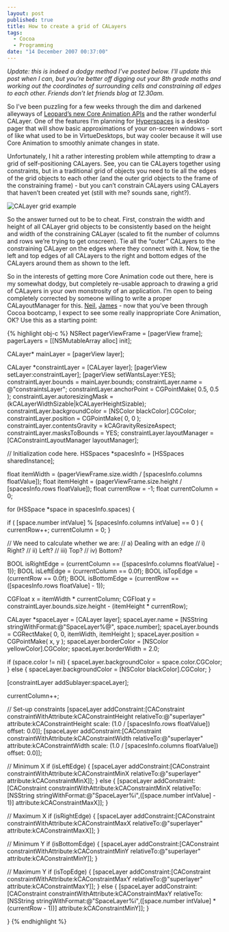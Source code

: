 ```yaml
---
layout: post
published: true
title: How to create a grid of CALayers
tags: 
  - Cocoa
  - Programming
date: "14 December 2007 00:37:00"
---
```


*Update: this is indeed a dodgy method I’ve posted below. I’ll update this post when I can, but you’re better off digging out your 8th grade maths and working out the coordinates of surrounding cells and constraining all edges to each other. Friends don’t let friends blog at 12.30am.*

So I’ve been puzzling for a few weeks through the dim and darkened alleyways of [Leopard’s new Core Animation APIs][1] and the rather wonderful CALayer. One of the features I’m planning for [Hyperspaces][2] is a desktop pager that will show basic approximations of your on-screen windows - sort of like what used to be in VirtueDesktops, but way cooler because it will use Core Animation to smoothly animate changes in state.

Unfortunately, I hit a rather interesting problem while attempting to draw a grid of self-positioning CALayers. See, you can tie CALayers together using constraints, but in a traditional grid of objects you need to tie all the edges of the grid objects to each other (and the outer grid objects to the frame of the constraining frame) - but you can’t constrain CALayers using CALayers that haven’t been created yet (still with me? sounds sane, right?).

<img src="http://static.tonyarnold.com/calayer_grid_example-1306152218.png" alt="CALayer grid example" class="center" />

So the answer turned out to be to cheat. First, constrain the width and height of all CALayer grid objects to be consistently based on the height and width of the constraining CALayer (scaled to fit the number of columns and rows we’re trying to get onscreen). Tie all the “outer” CALayers to the constraining CALayer on the edges where they connect with it. Now, tie the left and top edges of all CALayers to the right and bottom edges of the CALayers around them as shown to the left.

So in the interests of getting more Core Animation code out there, here is my somewhat dodgy, but completely re-usable approach to drawing a grid of CALayers in your own monstrosity of an application. I’m open to being completely corrected by someone willing to write a proper CALayoutManager for this. [Neil][4], [James][5] - now that you’ve been through Cocoa bootcamp, I expect to see some really inappropriate Core Animation, OK? Use this as a starting point:

{% highlight obj-c %}
NSRect pagerViewFrame = [pagerView frame];
pagerLayers = [[NSMutableArray alloc] init];

CALayer* mainLayer = [pagerView layer];

CALayer *constraintLayer = [CALayer layer];
[pagerView setLayer:constraintLayer];
[pagerView setWantsLayer:YES];
constraintLayer.bounds            = mainLayer.bounds;
constraintLayer.name              = @"constraintsLayer";
constraintLayer.anchorPoint       = CGPointMake( 0.5, 0.5 );
constraintLayer.autoresizingMask  = (kCALayerWidthSizable|kCALayerHeightSizable);
constraintLayer.backgroundColor   = [NSColor blackColor].CGColor;
constraintLayer.position          = CGPointMake( 0, 0 );
constraintLayer.contentsGravity   = kCAGravityResizeAspect;
constraintLayer.masksToBounds     = YES;
constraintLayer.layoutManager     = [CAConstraintLayoutManager layoutManager];

// Initialization code here.
HSSpaces *spacesInfo = [HSSpaces sharedInstance];

float itemWidth     = (pagerViewFrame.size.width / [spacesInfo.columns floatValue]);
float itemHeight    = (pagerViewFrame.size.height / [spacesInfo.rows floatValue]);
float currentRow    = -1;
float currentColumn = 0;


for (HSSpace *space in spacesInfo.spaces) {

  if ( [space.number intValue] % [spacesInfo.columns intValue] == 0 ) {
    currentRow++;
    currentColumn = 0;
  }

  // We need to calculate whether we are:
  //  a) Dealing with an edge
  //    i) Right?
  //    ii) Left?
  //    iii) Top?
  //    iv) Bottom?

  BOOL isRightEdge  = (currentColumn == ([spacesInfo.columns floatValue] - 1));
  BOOL isLeftEdge   = (currentColumn == 0.0f);
  BOOL isTopEdge    = (currentRow == 0.0f);
  BOOL isBottomEdge = (currentRow == ([spacesInfo.rows floatValue] - 1));

  CGFloat x = itemWidth * currentColumn;
  CGFloat y = constraintLayer.bounds.size.height - (itemHeight * currentRow);
  
  CALayer *spaceLayer     = [CALayer layer];
  spaceLayer.name         = [NSString stringWithFormat:@"SpaceLayer%@", space.number];
  spaceLayer.bounds       = CGRectMake( 0, 0, itemWidth, itemHeight );
  spaceLayer.position     = CGPointMake( x, y );
  spaceLayer.borderColor  = [NSColor yellowColor].CGColor;
  spaceLayer.borderWidth  = 2.0;

  if (space.color != nil) {
    spaceLayer.backgroundColor = space.color.CGColor;
  } else {
    spaceLayer.backgroundColor = [NSColor blackColor].CGColor;
  }

  [constraintLayer addSublayer:spaceLayer];

  currentColumn++;


  // Set-up constraints
  [spaceLayer addConstraint:[CAConstraint constraintWithAttribute:kCAConstraintHeight
                             relativeTo:@"superlayer"
                              attribute:kCAConstraintHeight
                                  scale: (1.0 / [spacesInfo.rows floatValue])
                                 offset: 0.0]];
  [spaceLayer addConstraint:[CAConstraint constraintWithAttribute:kCAConstraintWidth
                             relativeTo:@"superlayer"
                              attribute:kCAConstraintWidth
                                  scale: (1.0 / [spacesInfo.columns floatValue])
                                  offset: 0.0]];

  // Minimum X
  if (isLeftEdge) {
    [spaceLayer addConstraint:[CAConstraint constraintWithAttribute:kCAConstraintMinX
                               relativeTo:@"superlayer"
                                attribute:kCAConstraintMinX]];
  } else {
    [spaceLayer addConstraint:[CAConstraint constraintWithAttribute:kCAConstraintMinX
                               relativeTo:[NSString stringWithFormat:@"SpaceLayer%i",([space.number intValue] - 1)]
                                attribute:kCAConstraintMaxX]];
  }

  // Maximum X
  if (isRightEdge) {
    [spaceLayer addConstraint:[CAConstraint constraintWithAttribute:kCAConstraintMaxX
                               relativeTo:@"superlayer"
                                attribute:kCAConstraintMaxX]];
  }

  // Minimum Y
  if (isBottomEdge) {
    [spaceLayer addConstraint:[CAConstraint constraintWithAttribute:kCAConstraintMinY
                               relativeTo:@"superlayer"
                                attribute:kCAConstraintMinY]];
  }

  // Maximum Y
  if (isTopEdge) {
    [spaceLayer addConstraint:[CAConstraint constraintWithAttribute:kCAConstraintMaxY
                               relativeTo:@"superlayer"
                                attribute:kCAConstraintMaxY]];
  } else {
    [spaceLayer addConstraint:[CAConstraint constraintWithAttribute:kCAConstraintMaxY
                               relativeTo:[NSString stringWithFormat:@"SpaceLayer%i",([space.number intValue] * (currentRow - 1))]
                                attribute:kCAConstraintMinY]];
  }

}
{% endhighlight %}


 [1]: http://www.apple.com/macosx/technology/coreanimation.html
 [2]: http://tonyarnold.com/projects/hyperspaces/
 [4]: http://neilang.com/
 [5]: http://jamespamplin.com/